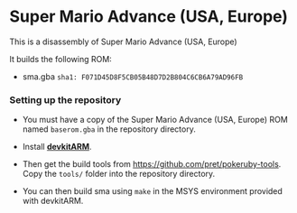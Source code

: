 # Super Mario Advance (USA, Europe)

This is a disassembly of Super Mario Advance (USA, Europe)

It builds the following ROM:
* sma.gba `sha1: F071D45D8F5CB05B48D7D2B804C6CB6A79AD96FB`

### Setting up the repository

* You must have a copy of the Super Mario Advance (USA, Europe) ROM named `baserom.gba` in the repository directory.

* Install [**devkitARM**](http://devkitpro.org/wiki/Getting_Started/devkitARM).

* Then get the build tools from https://github.com/pret/pokeruby-tools. Copy the `tools/` folder into the repository directory.

* You can then build sma using `make` in the MSYS environment provided with devkitARM.

